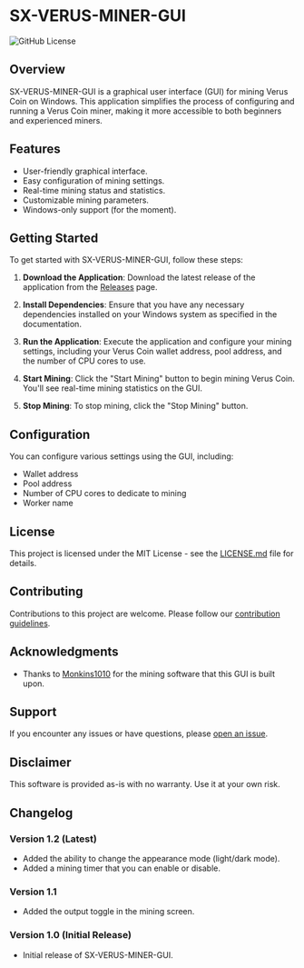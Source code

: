# SX-VERUS-MINER-GUI

![GitHub License](https://img.shields.io/badge/license-MIT-blue.svg)

## Overview

SX-VERUS-MINER-GUI is a graphical user interface (GUI) for mining Verus Coin on Windows. This application simplifies the process of configuring and running a Verus Coin miner, making it more accessible to both beginners and experienced miners.

## Features

- User-friendly graphical interface.
- Easy configuration of mining settings.
- Real-time mining status and statistics.
- Customizable mining parameters.
- Windows-only support (for the moment).

## Getting Started

To get started with SX-VERUS-MINER-GUI, follow these steps:

1. **Download the Application**: Download the latest release of the application from the [Releases](https://github.com/SwirX/SX-VERUS-MINER-GUI/releases) page.

2. **Install Dependencies**: Ensure that you have any necessary dependencies installed on your Windows system as specified in the documentation.

3. **Run the Application**: Execute the application and configure your mining settings, including your Verus Coin wallet address, pool address, and the number of CPU cores to use.

4. **Start Mining**: Click the "Start Mining" button to begin mining Verus Coin. You'll see real-time mining statistics on the GUI.

5. **Stop Mining**: To stop mining, click the "Stop Mining" button.

## Configuration

You can configure various settings using the GUI, including:

- Wallet address
- Pool address
- Number of CPU cores to dedicate to mining
- Worker name

## License

This project is licensed under the MIT License - see the [LICENSE.md](LICENSE.md) file for details.

## Contributing

Contributions to this project are welcome. Please follow our [contribution guidelines](CONTRIBUTING.md).

## Acknowledgments

- Thanks to [Monkins1010](https://github.com/Monkins1010) for the mining software that this GUI is built upon.

## Support

If you encounter any issues or have questions, please [open an issue](https://github.com/SwirX/SX-VERUS-MINER-GUI/issues).

## Disclaimer

This software is provided as-is with no warranty. Use it at your own risk.

## Changelog

### Version 1.2 (Latest)

- Added the ability to change the appearance mode (light/dark mode).
- Added a mining timer that you can enable or disable.

### Version 1.1

- Added the output toggle in the mining screen.

### Version 1.0 (Initial Release)

- Initial release of SX-VERUS-MINER-GUI.
